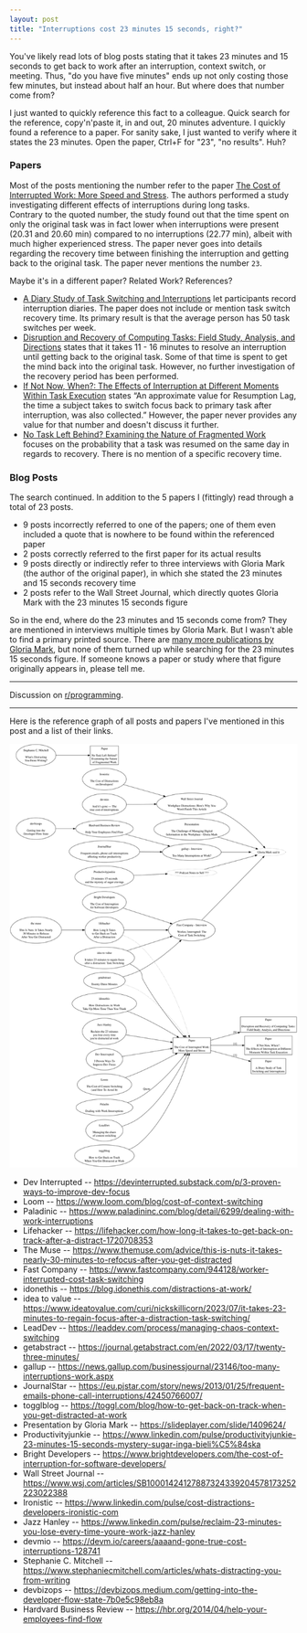 ```yaml
---
layout: post
title: "Interruptions cost 23 minutes 15 seconds, right?"
---
```


You've likely read lots of blog posts stating that it takes 23 minutes and 15 seconds to get back to work after an interruption, context switch, or meeting. Thus, "do you have five minutes" ends up not only costing those few minutes, but instead about half an hour. But where does that number come from?

I just wanted to quickly reference this fact to a colleague. Quick search for the reference, copy'n'paste it, in and out, 20 minutes adventure. I quickly found a reference to a paper. For sanity sake, I just wanted to verify where it states the 23 minutes. Open the paper, Ctrl+F for "23", "no results". Huh?

### Papers

Most of the posts mentioning the number refer to the paper [The Cost of Interrupted Work: More Speed and Stress](https://ics.uci.edu/~gmark/chi08-mark.pdf). The authors performed a study investigating different effects of interruptions during long tasks.  
Contrary to the quoted number, the study found out that the time spent on only the original task was in fact lower when interruptions were present (20.31 and 20.60 min) compared to no interruptions (22.77 min), albeit with much higher experienced stress. The paper never goes into details regarding the recovery time between finishing the interruption and getting back to the original task. The paper never mentions the number `23`.

Maybe it's in a different paper? Related Work? References?
* [A Diary Study of Task Switching and Interruptions](http://erichorvitz.com/taskdiary.pdf) let participants record interruption diaries. The paper does not include or mention task switch recovery time. Its primary result is that the average person has 50 task switches per week.
* [Disruption and Recovery of Computing Tasks: Field Study, Analysis, and Directions](https://erichorvitz.com/CHI_2007_Iqbal_Horvitz.pdf) states that it takes 11 - 16 minutes to resolve an interruption until getting back to the original task. Some of that time is spent to get the mind back into the original task. However, no further investigation of the recovery period has been performed.
* [If Not Now, When?: The Effects of Interruption at Different Moments Within Task Execution](https://interruptions.net/literature/Adamczyk-CHI04-p271-adamczyk.pdf) states “An approximate value for Resumption Lag, the time a subject takes to switch focus back to primary task after interruption, was also collected.” However, the paper never provides any value for that number and doesn't discuss it further.
* [No Task Left Behind? Examining the Nature of Fragmented Work](https://ics.uci.edu/~gmark/CHI2005.pdf) focuses on the probability that a task was resumed on the same day in regards to recovery. There is no mention of a specific recovery time.

### Blog Posts

The search continued. In addition to the 5 papers I (fittingly) read through a total of 23 posts.
* 9 posts incorrectly referred to one of the papers; one of them even included a quote that is nowhere to be found within the referenced paper
* 2 posts correctly referred to the first paper for its actual results
* 9 posts directly or indirectly refer to three interviews with Gloria Mark (the author of the original paper), in which she stated the 23 minutes and 15 seconds recovery time
* 2 posts refer to the Wall Street Journal, which directly quotes Gloria Mark with the 23 minutes 15 seconds figure

So in the end, where do the 23 minutes and 15 seconds come from? They are mentioned in interviews multiple times by Gloria Mark. But I wasn't able to find a primary printed source. There are [many more publications by Gloria Mark](https://ics.uci.edu/~gmark/Home_page/Publications.html), but none of them turned up while searching for the 23 minutes 15 seconds figure. If someone knows a paper or study where that figure originally appears in, please tell me.

---

Discussion on [r/programming](https://www.reddit.com/r/programming/comments/17ooxwe/interruptions_cost_23_minutes_15_seconds_right/).

---

Here is the reference graph of all posts and papers I've mentioned in this post and a list of their links.

![](/assets/2023-11-05-references.svg)

* Dev Interrupted -- <https://devinterrupted.substack.com/p/3-proven-ways-to-improve-dev-focus>
* Loom -- <https://www.loom.com/blog/cost-of-context-switching>
* Paladinic -- <https://www.paladininc.com/blog/detail/6299/dealing-with-work-interruptions>
* Lifehacker -- <https://lifehacker.com/how-long-it-takes-to-get-back-on-track-after-a-distract-1720708353>
* The Muse -- <https://www.themuse.com/advice/this-is-nuts-it-takes-nearly-30-minutes-to-refocus-after-you-get-distracted>
* Fast Company -- <https://www.fastcompany.com/944128/worker-interrupted-cost-task-switching>
* idonethis -- <https://blog.idonethis.com/distractions-at-work/>
* idea to value -- <https://www.ideatovalue.com/curi/nickskillicorn/2023/07/it-takes-23-minutes-to-regain-focus-after-a-distraction-task-switching/>
* LeadDev -- <https://leaddev.com/process/managing-chaos-context-switching>
* getabstract -- <https://journal.getabstract.com/en/2022/03/17/twenty-three-minutes/>
* gallup -- <https://news.gallup.com/businessjournal/23146/too-many-interruptions-work.aspx>
* JournalStar -- <https://eu.pjstar.com/story/news/2013/01/25/frequent-emails-phone-call-interruptions/42450766007/>
* togglblog -- <https://toggl.com/blog/how-to-get-back-on-track-when-you-get-distracted-at-work>
* Presentation by Gloria Mark -- <https://slideplayer.com/slide/1409624/>
* Productivityjunkie -- <https://www.linkedin.com/pulse/productivityjunkie-23-minutes-15-seconds-mystery-sugar-inga-bieli%C5%84ska>
* Bright Developers -- <https://www.brightdevelopers.com/the-cost-of-interruption-for-software-developers/>
* Wall Street Journal -- <https://www.wsj.com/articles/SB10001424127887324339204578173252223022388>
* Ironistic -- <https://www.linkedin.com/pulse/cost-distractions-developers-ironistic-com>
* Jazz Hanley -- <https://www.linkedin.com/pulse/reclaim-23-minutes-you-lose-every-time-youre-work-jazz-hanley>
* devmio -- <https://devm.io/careers/aaaand-gone-true-cost-interruptions-128741>
* Stephanie C. Mitchell -- <https://www.stephaniecmitchell.com/articles/whats-distracting-you-from-writing>
* devbizops -- <https://devbizops.medium.com/getting-into-the-developer-flow-state-7b0e5c98eb8a>
* Hardvard Business Review -- <https://hbr.org/2014/04/help-your-employees-find-flow>

